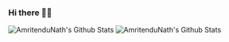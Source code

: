 ### Hi there 👋😄

<!--
**amritendunath/amritendunath** is a ✨ _special_ ✨ repository because its `README.md` (this file) appears on your GitHub profile.

Here are some ideas to get you started:

- 🔭 I’m currently working on ...
- 🌱 I’m currently learning ...
- 👯 I’m looking to collaborate on ...
- 🤔 I’m looking for help with ...
- 💬 Ask me about ...
- 📫 How to reach me: ...
- 😄 Pronouns: ...
- ⚡ Fun fact: ...
-->
<img aign="right" alt="AmritenduNath's Github Stats" src="https://github-readme-stats.vercel.app/api/top-langs/?username=amritendunath&layout=compact"/>
<img aign="left" alt="AmritenduNath's Github Stats" src="https://github-readme-stats.vercel.app/api?username=amritendunath&show_icons=true&theme=graywhite"/>

